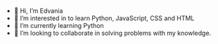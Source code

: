 - 👋 Hi, I’m Edvania  
- 👀 I’m interested in to learn Python, JavaScript, CSS and HTML
- 🌱 I’m currently learning Python
- 💞️ I’m looking to collaborate in solving problems with my knowledge.  

<!---
EdvaniaPaula/EdvaniaPaula is a ✨ special ✨ repository because its `README.md` (this file) appears on your GitHub profile.
You can click the Preview link to take a look at your changes.
--->

